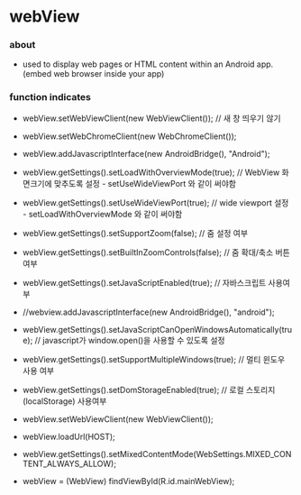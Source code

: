 # webView

### about

- used to display web pages or HTML content within an Android app. (embed web browser inside your app)

### function indicates

- webView.setWebViewClient(new WebViewClient());  // 새 창 띄우기 않기

- webView.setWebChromeClient(new WebChromeClient());

- webView.addJavascriptInterface(new AndroidBridge(), "Android");

- webView.getSettings().setLoadWithOverviewMode(true);  // WebView 화면크기에 맞추도록 설정 - setUseWideViewPort 와 같이 써야함

- webView.getSettings().setUseWideViewPort(true);  // wide viewport 설정 - setLoadWithOverviewMode 와 같이 써야함

- webView.getSettings().setSupportZoom(false);  // 줌 설정 여부

- webView.getSettings().setBuiltInZoomControls(false);  // 줌 확대/축소 버튼 여부

- webView.getSettings().setJavaScriptEnabled(true); // 자바스크립트 사용여부

- //webview.addJavascriptInterface(new AndroidBridge(), "android");

- webView.getSettings().setJavaScriptCanOpenWindowsAutomatically(true); // javascript가 window.open()을 사용할 수 있도록 설정

- webView.getSettings().setSupportMultipleWindows(true); // 멀티 윈도우 사용 여부

- webView.getSettings().setDomStorageEnabled(true);  // 로컬 스토리지 (localStorage) 사용여부

- webView.setWebViewClient(new WebViewClient());

- webView.loadUrl(HOST);

- webView.getSettings().setMixedContentMode(WebSettings.MIXED_CONTENT_ALWAYS_ALLOW);

- webView = (WebView) findViewById(R.id.mainWebView);